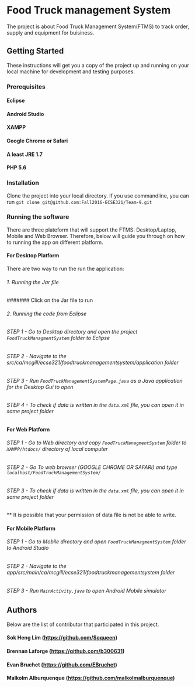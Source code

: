 # Food Truck management System

The project is about Food Truck Management System(FTMS) to track order, supply and equipment for buisiness. 


## Getting Started
These instructions will get you a copy of the project up and running on your local machine for development and testing purposes. 


### Prerequisites
#### Eclipse
#### Android Studio
#### XAMPP
#### Google Chrome or Safari
#### A least JRE 1.7 
#### PHP 5.6

### Installation 

Clone the project into your local directory. If you use commandline, you can run `git clone git@github.com:Fall2016-ECSE321/Team-9.git`

### Running the software 
There are three plateform that will support the FTMS: Desktop/Laptop, Mobile and Web Browser. Therefore, below will guide you through on how to running the app on different platform.

#### For Desktop Platform
There are two way to run the run the application:
###### 1. Running the Jar file
####### Click on the Jar file to run 

###### 2. Running the code from Eclipse
###### STEP 1 - Go to Desktop directory and open the project `FoodTruckManagmentSystem` folder to Eclipse 
###### STEP 2 - Navigate to the src/ca/mcgill/ecse321/foodtruckmanagementsystem/application folder
###### STEP 3 - Run `FoodTruckManagementSystemPage.java` as a Java application for the Desktop Gui to open
###### STEP 4 - To check if data is written in the `data.xml` file, you can open it in same project folder 


#### For Web Platform

###### STEP 1 - Go to Web directory and copy `FoodTruckManagmentSystem` folder to `XAMPP/htdocs/` directory of local computer
###### STEP 2 - Go To web browser (GOOGLE CHROME OR SAFARI) and type `localhost/FoodTruckManagementSystem/`
###### STEP 3 - To check if data is written in the `data.xml` file, you can open it in same project folder
** It is possible that your permission of data file is not be able to write. 

#### For Mobile Platform

###### STEP 1 - Go to Mobile directory and open `FoodTruckManagmentSystem` folder to Android Studio
###### STEP 2 - Navigate to the app/src/main/ca/mcgill/ecse321/foodtruckmanagementsystem folder
###### STEP 3 - Run `MainActivity.java` to open Android Mobile simulator 

## Authors

Below are the list of contributor that participated in this project.
#### Sok Heng Lim (https://github.com/Soqueen)
#### Brennan Laforge (https://github.com/b300631)
#### Evan Bruchet (https://github.com/EBruchet)
#### Malkolm Alburquenque (https://github.com/malkolmalburquenque)




